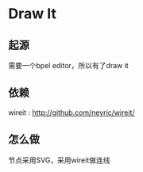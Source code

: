 # Draw It

## 起源

需要一个bpel editor，所以有了draw it

## 依赖

wireit : http://github.com/neyric/wireit/

## 怎么做

节点采用SVG，采用wireit做连线
